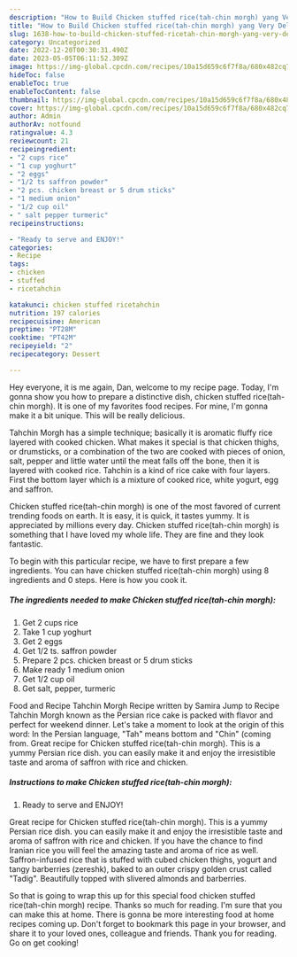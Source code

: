 ```yaml
---
description: "How to Build Chicken stuffed rice(tah-chin morgh) yang Very Delicious"
title: "How to Build Chicken stuffed rice(tah-chin morgh) yang Very Delicious"
slug: 1638-how-to-build-chicken-stuffed-ricetah-chin-morgh-yang-very-delicious
category: Uncategorized
date: 2022-12-20T00:30:31.490Z
date: 2023-05-05T06:11:52.309Z
image: https://img-global.cpcdn.com/recipes/10a15d659c6f7f8a/680x482cq70/chicken-stuffed-ricetah-chin-morgh-recipe-main-photo.jpg
hideToc: false
enableToc: true
enableTocContent: false
thumbnail: https://img-global.cpcdn.com/recipes/10a15d659c6f7f8a/680x482cq70/chicken-stuffed-ricetah-chin-morgh-recipe-main-photo.jpg
cover: https://img-global.cpcdn.com/recipes/10a15d659c6f7f8a/680x482cq70/chicken-stuffed-ricetah-chin-morgh-recipe-main-photo.jpg
author: Admin
authorAv: notfound
ratingvalue: 4.3
reviewcount: 21
recipeingredient:
- "2 cups rice"
- "1 cup yoghurt"
- "2 eggs"
- "1/2 ts saffron powder"
- "2 pcs. chicken breast or 5 drum sticks"
- "1 medium onion"
- "1/2 cup oil"
- " salt pepper turmeric"
recipeinstructions:

- "Ready to serve and ENJOY!"
categories:
- Recipe
tags:
- chicken
- stuffed
- ricetahchin

katakunci: chicken stuffed ricetahchin 
nutrition: 197 calories
recipecuisine: American
preptime: "PT28M"
cooktime: "PT42M"
recipeyield: "2"
recipecategory: Dessert

---
```



Hey everyone, it is me again, Dan, welcome to my recipe page. Today, I'm gonna show you how to prepare a distinctive dish, chicken stuffed rice(tah-chin morgh). It is one of my favorites food recipes. For mine, I'm gonna make it a bit unique. This will be really delicious.

Tahchin Morgh has a simple technique; basically it is aromatic fluffy rice layered with cooked chicken. What makes it special is that chicken thighs, or drumsticks, or a combination of the two are cooked with pieces of onion, salt, pepper and little water until the meat falls off the bone, then it is layered with cooked rice. Tahchin is a kind of rice cake with four layers. First the bottom layer which is a mixture of cooked rice, white yogurt, egg and saffron.

Chicken stuffed rice(tah-chin morgh) is one of the most favored of current trending foods on earth. It is easy, it is quick, it tastes yummy. It is appreciated by millions every day. Chicken stuffed rice(tah-chin morgh) is something that I have loved my whole life. They are fine and they look fantastic.


To begin with this particular recipe, we have to first prepare a few ingredients. You can have chicken stuffed rice(tah-chin morgh) using 8 ingredients and 0 steps. Here is how you cook it.

<!--inarticleads1-->

##### The ingredients needed to make Chicken stuffed rice(tah-chin morgh):

1. Get 2 cups rice
1. Take 1 cup yoghurt
1. Get 2 eggs
1. Get 1/2 ts. saffron powder
1. Prepare 2 pcs. chicken breast or 5 drum sticks
1. Make ready 1 medium onion
1. Get 1/2 cup oil
1. Get  salt, pepper, turmeric


Food and Recipe Tahchin Morgh Recipe written by Samira Jump to Recipe Tahchin Morgh known as the Persian rice cake is packed with flavor and perfect for weekend dinner. Let&#39;s take a moment to look at the origin of this word: In the Persian language, &#34;Tah&#34; means bottom and &#34;Chin&#34; (coming from. Great recipe for Chicken stuffed rice(tah-chin morgh). This is a yummy Persian rice dish. you can easily make it and enjoy the irresistible taste and aroma of saffron with rice and chicken. 

<!--inarticleads2-->

##### Instructions to make Chicken stuffed rice(tah-chin morgh):


1. Ready to serve and ENJOY!

Great recipe for Chicken stuffed rice(tah-chin morgh). This is a yummy Persian rice dish. you can easily make it and enjoy the irresistible taste and aroma of saffron with rice and chicken. If you have the chance to find Iranian rice you will feel the amazing taste and aroma of rice as well. Saffron-infused rice that is stuffed with cubed chicken thighs, yogurt and tangy barberries (zereshk), baked to an outer crispy golden crust called &#34;Tadig&#34;. Beautifully topped with slivered almonds and barberries. 

So that is going to wrap this up for this special food chicken stuffed rice(tah-chin morgh) recipe. Thanks so much for reading. I'm sure that you can make this at home. There is gonna be more interesting food at home recipes coming up. Don't forget to bookmark this page in your browser, and share it to your loved ones, colleague and friends. Thank you for reading. Go on get cooking!
